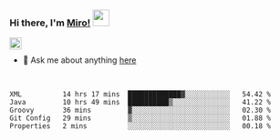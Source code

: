 ### Hi there, I'm [Miro!](https://castariva18.github.io/)  <img src="https://github.com/TheDudeThatCode/TheDudeThatCode/blob/master/Assets/Hi.gif" width="29px">

<a href="https://discord.gg/bhPzjwR">
  <img align="left" alt="Clown Discord" width="21px" src="https://cdn4.iconfinder.com/data/icons/logos-and-brands/512/91_Discord_logo_logos-512.png" />
</a>

<br />

- 💬 Ask me about anything [here](https://github.com/castariva18/castariva18/issues)

<br />

<!--START_SECTION:waka-->
```text
XML          14 hrs 17 mins  █████████████▓░░░░░░░░░░░   54.42 % 
Java         10 hrs 49 mins  ██████████▒░░░░░░░░░░░░░░   41.22 % 
Groovy       36 mins         ▓░░░░░░░░░░░░░░░░░░░░░░░░   02.30 % 
Git Config   29 mins         ▒░░░░░░░░░░░░░░░░░░░░░░░░   01.88 % 
Properties   2 mins          ░░░░░░░░░░░░░░░░░░░░░░░░░   00.18 % 
```
<!--END_SECTION:waka-->
